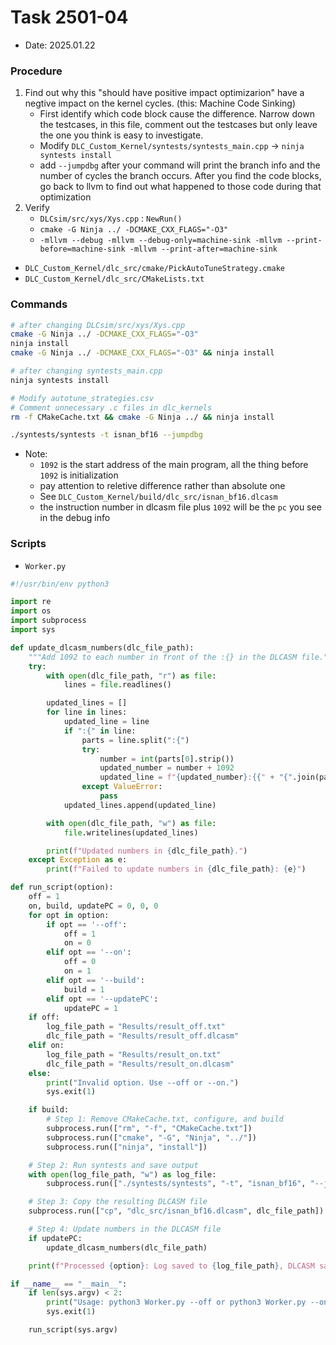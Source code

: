 # Task 2501-04
- Date: 2025.01.22

### Procedure
1. Find out why this "should have positive impact optimizarion" have a negtive impact on the kernel cycles. (this: Machine Code Sinking)
    - First identify which code block cause the difference. Narrow down the testcases, in this file, comment out the testcases but only leave the one you think is easy to investigate.
    - Modify `DLC_Custom_Kernel/syntests/syntests_main.cpp` -> `ninja syntests install`
    - add `--jumpdbg` after your command will print the branch info and the number of cycles the branch occurs. After you find the code blocks, go back to llvm to find out what happened to those code during that optimization
2. Verify
    - `DLCsim/src/xys/Xys.cpp` : `NewRun()`
    - `cmake -G Ninja ../ -DCMAKE_CXX_FLAGS="-O3"`
    - `-mllvm --debug -mllvm --debug-only=machine-sink -mllvm --print-before=machine-sink -mllvm --print-after=machine-sink`

- `DLC_Custom_Kernel/dlc_src/cmake/PickAutoTuneStrategy.cmake`
- `DLC_Custom_Kernel/dlc_src/CMakeLists.txt`

### Commands
```sh
# after changing DLCsim/src/xys/Xys.cpp
cmake -G Ninja ../ -DCMAKE_CXX_FLAGS="-O3"
ninja install
cmake -G Ninja ../ -DCMAKE_CXX_FLAGS="-O3" && ninja install

# after changing syntests_main.cpp
ninja syntests install

# Modify autotune_strategies.csv
# Comment unnecessary .c files in dlc_kernels
rm -f CMakeCache.txt && cmake -G Ninja ../ && ninja install

./syntests/syntests -t isnan_bf16 --jumpdbg
```
- Note: 
    - `1092` is the start address of the main program, all the thing before `1092` is initialization
    - pay attention to reletive difference rather than absolute one
    - See `DLC_Custom_Kernel/build/dlc_src/isnan_bf16.dlcasm`
    - the instruction number in dlcasm file plus `1092` will be the `pc` you see in the debug info

### Scripts
- `Worker.py`
```py
#!/usr/bin/env python3

import re
import os
import subprocess
import sys

def update_dlcasm_numbers(dlc_file_path):
    """Add 1092 to each number in front of the :{} in the DLCASM file."""
    try:
        with open(dlc_file_path, "r") as file:
            lines = file.readlines()

        updated_lines = []
        for line in lines:
            updated_line = line
            if ":{" in line:
                parts = line.split(":{")
                try:
                    number = int(parts[0].strip())
                    updated_number = number + 1092
                    updated_line = f"{updated_number}:{{" + "{".join(parts[1:])
                except ValueError:
                    pass
            updated_lines.append(updated_line)

        with open(dlc_file_path, "w") as file:
            file.writelines(updated_lines)

        print(f"Updated numbers in {dlc_file_path}.")
    except Exception as e:
        print(f"Failed to update numbers in {dlc_file_path}: {e}")

def run_script(option):
    off = 1
    on, build, updatePC = 0, 0, 0
    for opt in option:
        if opt == '--off':
            off = 1
            on = 0
        elif opt == '--on':
            off = 0
            on = 1
        elif opt == '--build':
            build = 1
        elif opt == '--updatePC':
            updatePC = 1
    if off:
        log_file_path = "Results/result_off.txt"
        dlc_file_path = "Results/result_off.dlcasm"
    elif on:
        log_file_path = "Results/result_on.txt"
        dlc_file_path = "Results/result_on.dlcasm"
    else:
        print("Invalid option. Use --off or --on.")
        sys.exit(1)

    if build:
        # Step 1: Remove CMakeCache.txt, configure, and build
        subprocess.run(["rm", "-f", "CMakeCache.txt"])
        subprocess.run(["cmake", "-G", "Ninja", "../"])
        subprocess.run(["ninja", "install"])

    # Step 2: Run syntests and save output
    with open(log_file_path, "w") as log_file:
        subprocess.run(["./syntests/syntests", "-t", "isnan_bf16", "--jumpdbg"], stdout=log_file)

    # Step 3: Copy the resulting DLCASM file
    subprocess.run(["cp", "dlc_src/isnan_bf16.dlcasm", dlc_file_path])

    # Step 4: Update numbers in the DLCASM file
    if updatePC:
        update_dlcasm_numbers(dlc_file_path)

    print(f"Processed {option}: Log saved to {log_file_path}, DLCASM saved to {dlc_file_path}.")

if __name__ == "__main__":
    if len(sys.argv) < 2:
        print("Usage: python3 Worker.py --off or python3 Worker.py --on")
        sys.exit(1)

    run_script(sys.argv)

```
